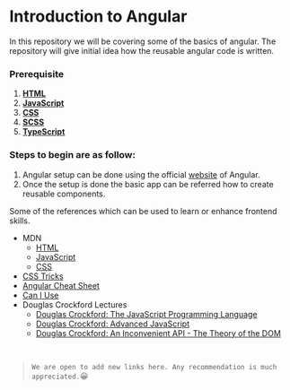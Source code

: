 # Introduction to Angular
In this repository we will be covering some of the basics of angular. The repository will give initial idea how the reusable angular code is written.

### Prerequisite
1. **[HTML](https://www.w3schools.com/html/)**
2. **[JavaScript](https://www.w3schools.com/js/default.asp)**
3. **[CSS](https://www.w3schools.com/css/default.asp)**
4. **[SCSS](https://sass-lang.com/guide)**
5. **[TypeScript](https://www.typescriptlang.org/docs/)**


### Steps to begin are as follow:
1. Angular setup can be done using the official [website](https://angular.io/guide/setup-local) of Angular.
2. Once the setup is done the basic app can be referred how to create reusable components.


Some of the references which can be used to learn or enhance frontend skills.
- MDN
    - [HTML](https://developer.mozilla.org/en-US/docs/Web/HTML)
    - [JavaScript](https://developer.mozilla.org/en-US/docs/Web/JavaScript)
    - [CSS](https://developer.mozilla.org/en-US/docs/Web/CSS)
- [CSS Tricks](https://css-tricks.com/)
- [Angular Cheat Sheet](https://angular.io/guide/cheatsheet)
- [Can I Use](https://caniuse.com/)
- Douglas Crockford Lectures
    - [Douglas Crockford: The JavaScript Programming Language](https://www.youtube.com/watch?v=v2ifWcnQs6M)
    - [Douglas Crockford: Advanced JavaScript](https://www.youtube.com/watch?v=DwYPG6vreJg)
    - [Douglas Crockford: An Inconvenient API - The Theory of the DOM](https://www.youtube.com/watch?v=Y2Y0U-2qJMs)


<br/>

>  `We are open to add new links here. Any recommendation is much appreciated.`😀